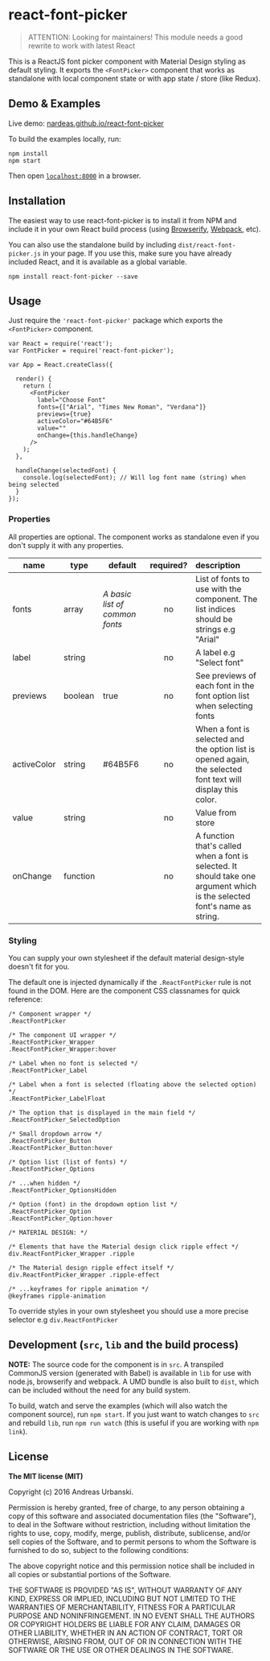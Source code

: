 # react-font-picker

> ATTENTION: Looking for maintainers! This module needs a good rewrite to work with latest React

This is a ReactJS font picker component with Material Design styling as default styling. It exports the `<FontPicker>` component that works as standalone with local component state or with app state / store (like Redux).

## Demo & Examples

Live demo: [nardeas.github.io/react-font-picker](http://nardeas.github.io/react-font-picker/)

To build the examples locally, run:

```
npm install
npm start
```

Then open [`localhost:8000`](http://localhost:8000) in a browser.


## Installation

The easiest way to use react-font-picker is to install it from NPM and include it in your own React build process (using [Browserify](http://browserify.org), [Webpack](http://webpack.github.io/), etc).

You can also use the standalone build by including `dist/react-font-picker.js` in your page. If you use this, make sure you have already included React, and it is available as a global variable.

```
npm install react-font-picker --save
```

## Usage

Just require the `'react-font-picker'` package which exports the `<FontPicker>` component.

```
var React = require('react');
var FontPicker = require('react-font-picker');

var App = React.createClass({

  render() {
    return (
      <FontPicker
        label="Choose Font"
        fonts={["Arial", "Times New Roman", "Verdana"]}
        previews={true}
        activeColor="#64B5F6"
        value=""
        onChange={this.handleChange}
      />
    );
  },

  handleChange(selectedFont) {
    console.log(selectedFont); // Will log font name (string) when being selected
  }
});
```

### Properties

All properties are optional. The component works as standalone even if you don't supply it with any properties.

| name   | type  | default  | required?  | description |
|--------|-------|----------|:----------:|:-------------|
| fonts  | array  | *A basic list of common fonts*  | no  | List of fonts to use with the component. The list indices should be strings e.g "Arial"  |
| label  | string  |   | no  | A label e.g "Select font"  |
| previews  | boolean  | true  | no  | See previews of each font in the font option list when selecting fonts  |
| activeColor  | string  | #64B5F6  | no  | When a font is selected and the option list is opened again, the selected font text will display this color.  |
| value  | string  |   | no  | Value from store  |
| onChange  | function  |   | no  | A function that's called when a font is selected. It should take one argument which is the selected font's name as string.  |

### Styling

You can supply your own stylesheet if the default material design-style doesn't fit for you.

The default one is injected dynamically if the `.ReactFontPicker` rule is not found in the DOM. Here are the component CSS classnames for quick reference:

```
/* Component wrapper */
.ReactFontPicker

/* The component UI wrapper */
.ReactFontPicker_Wrapper
.ReactFontPicker_Wrapper:hover

/* Label when no font is selected */
.ReactFontPicker_Label

/* Label when a font is selected (floating above the selected option) */
.ReactFontPicker_LabelFloat

/* The option that is displayed in the main field */
.ReactFontPicker_SelectedOption

/* Small dropdown arrow */
.ReactFontPicker_Button
.ReactFontPicker_Button:hover

/* Option list (list of fonts) */
.ReactFontPicker_Options

/* ...when hidden */
.ReactFontPicker_OptionsHidden

/* Option (font) in the dropdown option list */
.ReactFontPicker_Option
.ReactFontPicker_Option:hover

/* MATERIAL DESIGN: */

/* Elements that have the Material design click ripple effect */
div.ReactFontPicker_Wrapper .ripple

/* The Material design ripple effect itself */
div.ReactFontPicker_Wrapper .ripple-effect

/* ...keyframes for ripple animation */
@keyframes ripple-animation
```

To override styles in your own stylesheet you should use a more precise selector e.g `div.ReactFontPicker`

## Development (`src`, `lib` and the build process)

**NOTE:** The source code for the component is in `src`. A transpiled CommonJS version (generated with Babel) is available in `lib` for use with node.js, browserify and webpack. A UMD bundle is also built to `dist`, which can be included without the need for any build system.

To build, watch and serve the examples (which will also watch the component source), run `npm start`. If you just want to watch changes to `src` and rebuild `lib`, run `npm run watch` (this is useful if you are working with `npm link`).

## License

**The MIT license (MIT)**

Copyright (c) 2016 Andreas Urbanski.

Permission is hereby granted, free of charge, to any person obtaining a copy of
this software and associated documentation files (the "Software"), to deal in the
Software without restriction, including without limitation the rights to use,
copy, modify, merge, publish, distribute, sublicense, and/or sell copies of the
Software, and to permit persons to whom the Software is furnished to do so,
subject to the following conditions:

The above copyright notice and this permission notice shall be included in all
copies or substantial portions of the Software.

THE SOFTWARE IS PROVIDED "AS IS", WITHOUT WARRANTY OF ANY KIND, EXPRESS OR
IMPLIED, INCLUDING BUT NOT LIMITED TO THE WARRANTIES OF MERCHANTABILITY, FITNESS
FOR A PARTICULAR PURPOSE AND NONINFRINGEMENT. IN NO EVENT SHALL THE AUTHORS OR
COPYRIGHT HOLDERS BE LIABLE FOR ANY CLAIM, DAMAGES OR OTHER LIABILITY, WHETHER IN
AN ACTION OF CONTRACT, TORT OR OTHERWISE, ARISING FROM, OUT OF OR IN CONNECTION
WITH THE SOFTWARE OR THE USE OR OTHER DEALINGS IN THE SOFTWARE.
